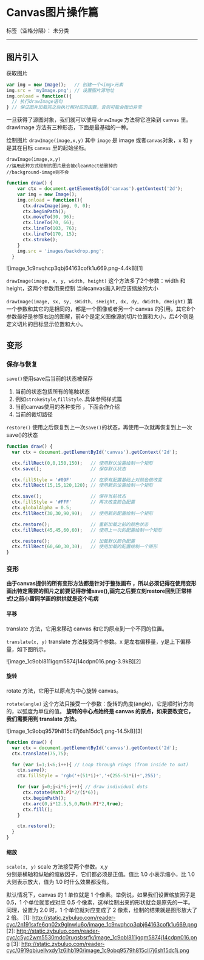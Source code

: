 ﻿# Canvas图片操作篇

标签（空格分隔）： 未分类

---
## 图片引入

获取图片
```js
var img = new Image();   // 创建一个<img>元素
img.src = 'myImage.png'; // 设置图片源地址
img.onload = function(){
  // 执行drawImage语句
} // 保证图片加载完之后执行相对应的函数，否则可能会抛出异常

```

一旦获得了源图对象，我们就可以使用 `drawImage` 方法将它渲染到 `canvas` 里。drawImage 方法有三种形态，下面是最基础的一种。

绘制图片
`drawImage(image,x,y)`
其中 `image` 是 image 或者` canvas `对象，`x` 和 `y` 是其在目标 `canvas` 里的起始坐标。
```
drawImage(image,x,y)
//运用此种方式绘制的图片是会被cleanRect给删掉的
//background-image则不会
```

```js
function draw() {
    var ctx = document.getElementById('canvas').getContext('2d');
    var img = new Image();
    img.onload = function(){
      ctx.drawImage(img, 0, 0);
      ctx.beginPath();
      ctx.moveTo(30, 96);
      ctx.lineTo(70, 66);
      ctx.lineTo(103, 76);
      ctx.lineTo(170, 15);
      ctx.stroke();
    }
    img.src = 'images/backdrop.png';
  }
```
![image_1c9nvqhcp3qbj64163cofk1u669.png-4.4kB][1]

`drawImage(image, x, y, width, height)`
这个方法多了2个参数：width 和 height，这两个参数用来控制 当向canvas画入时应该缩放的大小

`drawImage(image, sx, sy, sWidth, sHeight, dx, dy, dWidth, dHeight)`
第一个参数和其它的是相同的，都是一个图像或者另一个 canvas 的引用。其它8个参数最好是参照右边的图解，前4个是定义图像源的切片位置和大小，后4个则是定义切片的目标显示位置和大小。

## 变形

### 保存与恢复

`save()`使用save后当前的状态被保存  
1. 当前的状态包括所有的笔触状态           
2. 例如`strokeStyle`,`fillStyle`..具体参照样式篇
3. 当前canvas使用的各种变形 ，下面会作介绍
4. 当前的裁切路径


`restore()` 使用之后恢复到上一次`save()`的状态，再使用一次就再恢复到上一次save()的状态

```js
function draw() {
  var ctx = document.getElementById('canvas').getContext('2d');

  ctx.fillRect(0,0,150,150);   // 使用默认设置绘制一个矩形
  ctx.save();                  // 保存默认状态

  ctx.fillStyle = '#09F'       // 在原有配置基础上对颜色做改变
  ctx.fillRect(15,15,120,120); // 使用新的设置绘制一个矩形

  ctx.save();                  // 保存当前状态
  ctx.fillStyle = '#FFF'       // 再次改变颜色配置
  ctx.globalAlpha = 0.5;    
  ctx.fillRect(30,30,90,90);   // 使用新的配置绘制一个矩形

  ctx.restore();               // 重新加载之前的颜色状态
  ctx.fillRect(45,45,60,60);   // 使用上一次的配置绘制一个矩形

  ctx.restore();               // 加载默认颜色配置
  ctx.fillRect(60,60,30,30);   // 使用加载的配置绘制一个矩形
}
```  

### 变形

**由于canvas提供的所有变形方法都是针对于整张画布 ，所以必须记得在使用变形画出特定需要的图片之前要记得存储save(),画完之后要立刻restore回到正常样式!之前小雷同学画的拱拱就是这个毛病**

#### 平移
translate 方法，它用来移动 canvas 和它的原点到一个不同的位置。

`translate(x, y)`
translate 方法接受两个参数。x 是左右偏移量，y是上下偏移量，如下图所示。

![image_1c9obl811igqm5874j14cdpn016.png-3.9kB][2]



#### 旋转

rotate 方法，它用于以原点为中心旋转 canvas。

`rotate(angle)`
这个方法只接受一个参数：旋转的角度(angle)，它是顺时针方向的，以弧度为单位的值。
**旋转的中心点始终是 canvas 的原点，如果要改变它，我们需要用到 translate 方法。**

![image_1c9obq9579h815cll7j6sh15dc1j.png-14.5kB][3]

```js
function draw() {
  var ctx = document.getElementById('canvas').getContext('2d');
  ctx.translate(75,75);

  for (var i=1;i<6;i++){ // Loop through rings (from inside to out)
    ctx.save();
    ctx.fillStyle = 'rgb('+(51*i)+','+(255-51*i)+',255)';

    for (var j=0;j<i*6;j++){ // draw individual dots
      ctx.rotate(Math.PI*2/(i*6));
      ctx.beginPath();
      ctx.arc(0,i*12.5,5,0,Math.PI*2,true);
      ctx.fill();
    }

    ctx.restore();
  }
}
```

#### 缩放

`scale(x, y)`
scale 方法接受两个参数。x,y  
分别是横轴和纵轴的缩放因子，它们都必须是正值。值比 1.0 小表示缩小，比 1.0 大则表示放大，值为 1.0 时什么效果都没有。

默认情况下，canvas 的 1 单位就是 1 个像素。举例说，如果我们设置缩放因子是 0.5，1 个单位就变成对应 0.5 个像素，这样绘制出来的形状就会是原先的一半。同理，设置为 2.0 时，1 个单位就对应变成了 2 像素，绘制的结果就是图形放大了 2 倍。
  [1]: http://static.zybuluo.com/reader-cyc/2n191sxfe6qn02x9glnwlu6o/image_1c9nvqhcp3qbj64163cofk1u669.png
  [2]: http://static.zybuluo.com/reader-cyc/c5yc2wm5530mdc0rugsbsrfk/image_1c9obl811igqm5874j14cdpn016.png
  [3]: http://static.zybuluo.com/reader-cyc/0919qbiuellvxdy1z6ihb190/image_1c9obq9579h815cll7j6sh15dc1j.png